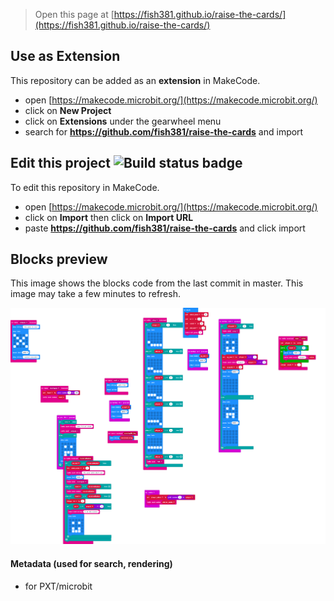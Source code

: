 
> Open this page at [https://fish381.github.io/raise-the-cards/](https://fish381.github.io/raise-the-cards/)

## Use as Extension

This repository can be added as an **extension** in MakeCode.

* open [https://makecode.microbit.org/](https://makecode.microbit.org/)
* click on **New Project**
* click on **Extensions** under the gearwheel menu
* search for **https://github.com/fish381/raise-the-cards** and import

## Edit this project ![Build status badge](https://github.com/fish381/raise-the-cards/workflows/MakeCode/badge.svg)

To edit this repository in MakeCode.

* open [https://makecode.microbit.org/](https://makecode.microbit.org/)
* click on **Import** then click on **Import URL**
* paste **https://github.com/fish381/raise-the-cards** and click import

## Blocks preview

This image shows the blocks code from the last commit in master.
This image may take a few minutes to refresh.

![A rendered view of the blocks](https://github.com/fish381/raise-the-cards/raw/master/.github/makecode/blocks.png)

#### Metadata (used for search, rendering)

* for PXT/microbit
<script src="https://makecode.com/gh-pages-embed.js"></script><script>makeCodeRender("{{ site.makecode.home_url }}", "{{ site.github.owner_name }}/{{ site.github.repository_name }}");</script>
